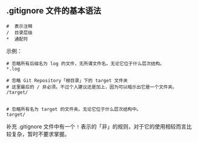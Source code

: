 ## .gitignore 文件的基本语法

```text
#  表示注释
/  目录层级
*  通配符
```

示例：

```text
# 忽略所有后缀名为 log 的文件，无所谓文件名。无论它位于什么层次结构。
*.log

# 忽略 Git Repository「根目录」下的 target 文件夹
# 这里最后的 / 非必须。不过个人建议还是加上，因为可以暗示出它是一个文件夹。
/target/


# 忽略所有名为 target 的文件夹。无论它位于什么层次结构中。
target/
```

补充 .gitignore 文件中有一个 `!` 表示的「非」的规则，对于它的使用相较而言比较复杂，暂时不要求掌握。